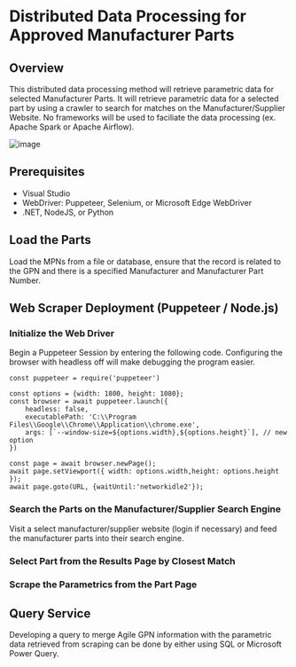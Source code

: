 # Distributed Data Processing for Approved Manufacturer Parts

## Overview

This distributed data processing method will retrieve parametric data for selected Manufacturer Parts. It will retrieve parametric data for a selected part by using a crawler to search for matches on the Manufacturer/Supplier Website. No frameworks will be used to faciliate the data processing (ex. Apache Spark or Apache Airflow).

![image](https://github.com/ocecenas/Distributed-Data-Platform/assets/46056159/b0f4aff1-d2b7-44d3-aea2-790b0270fac5)


## Prerequisites
- Visual Studio
- WebDriver: Puppeteer, Selenium, or Microsoft Edge WebDriver
- .NET, NodeJS, or Python

## Load the Parts
Load the MPNs from a file or database, ensure that the record is related to the GPN and there is a specified Manufacturer and Manufacturer Part Number. 

## Web Scraper Deployment (Puppeteer / Node.js)

### Initialize the Web Driver

Begin a Puppeteer Session by entering the following code. Configuring the browser with headless off will make debugging the program easier.

    const puppeteer = require('puppeteer')

    const options = {width: 1800, height: 1080};
    const browser = await puppeteer.launch({
        headless: false,
        executablePath: 'C:\\Program Files\\Google\\Chrome\\Application\\chrome.exe',
        args: [`--window-size=${options.width},${options.height}`], // new option
    })

    const page = await browser.newPage();
    await page.setViewport({ width: options.width,height: options.height });
    await page.goto(URL, {waitUntil:'networkidle2'});



### Search the Parts on the Manufacturer/Supplier Search Engine

Visit a select manufacturer/supplier website (login if necessary) and feed the manufacturer parts into their search engine. 

### Select Part from the Results Page by Closest Match

### Scrape the Parametrics from the Part Page

## Query Service

Developing a query to merge Agile GPN information with the parametric data retrieved from scraping can be done by either using SQL or Microsoft Power Query.
